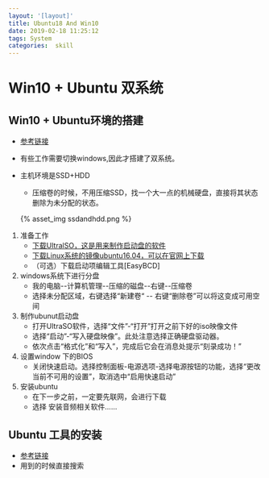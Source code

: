 ```yaml
---
layout: '[layout]'
title: Ubuntu18 And Win10
date: 2019-02-18 11:25:12
tags: System
categories:  skill
---
```


# Win10 + Ubuntu 双系统

## Win10 + Ubuntu环境的搭建

- [参考链接](https://blog.csdn.net/qq_41057206/article/details/80534194) 

- 有些工作需要切换windows,因此才搭建了双系统。

- 主机环境是SSD+HDD

  - 压缩卷的时候，不用压缩SSD，找一个大一点的机械硬盘，直接将其状态删除为未分配的状态。

  {% asset_img ssdandhdd.png %}

1. 准备工作
   - [下载UltralSO，这是用来制作启动盘的软件](https://cn.ultraiso.net/uiso9_cn.exe)
   - [下载Linux系统的镜像ubuntu16.04，可以在官网上下载](https://pan.baidu.com/s/14FLwaGzSlCbuDqnwYNUzCg)
   - （可选）下载启动项编辑工具[EasyBCD]
2. windows系统下进行分盘
   - 我的电脑--计算机管理--压缩的磁盘--右键--压缩卷
   - 选择未分配区域，右键选择“新建卷“ -- 右键“删除卷”可以将这变成可用空间
3. 制作ubunut启动盘
   - 打开UltraSO软件，选择“文件”-“打开”打开之前下好的iso映像文件
   - 选择“启动”-“写入硬盘映像”。此处注意选择正确硬盘驱动器。
   - 依次点击“格式化”和“写入”，完成后它会在消息处提示“刻录成功！”
4. 设置window 下的BIOS
   - 关闭快速启动。选择控制面板-电源选项-选择电源按钮的功能，选择“更改当前不可用的设置”，取消选中“启用快速启动”
5. 安装ubuntu
   - 在下一步之前，一定要先联网，会进行下载
   - 选择 安装音频相关软件......

## Ubuntu 工具的安装

- [参考链接](https://www.jianshu.com/p/19353fbda01e) 
- 用到的时候直接搜索

